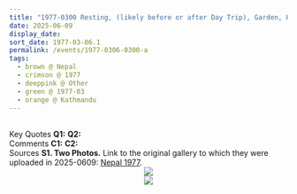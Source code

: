 ```yaml
---
title: "1977-0300 Resting, (likely before or after Day Trip), Garden, House of Grégoire de Kalbermatten, Kathmandu, Nepal"
date: 2025-06-09
display_date: 
sort_date: 1977-03-06.1
permalink: /events/1977-0306-0300-a
tags:
  - brown @ Nepal
  - crimson @ 1977
  - deeppink @ Other
  - green @ 1977-03
  - orange @ Kathmandu  
---
```


<br>

<wave-list>
  <list-title color="DarkSeaGreen" width="55">Key Quotes</list-title>
  <list-item color="BlanchedAlmond" width="280"><b>Q1:</b> <i></i></list-item>
  <list-item color="Lavender" width="280"><b>Q2:</b> <i></i></list-item>
</wave-list>

<br>

<wave-list>
  <list-title color="DarkSeaGreen" width="55">Comments</list-title>
  <list-item color="BlanchedAlmond" width="280"><b>C1:</b> <i></i></list-item>
  <list-item color="Lavender" width="280"><b>C2:</b> <i></i></list-item>
</wave-list>

<br>

<wave-list>
  <list-title color="DarkSeaGreen" width="40">Sources</list-title>
  <list-item color="BlanchedAlmond"  width="280"><b>S1. Two Photos.</b> Link to the original gallery to which they were uploaded in 2025-0609: <a href="https://eternalmoments.smugmug.com/Co/1977">Nepal 1977</a>.</list-item>
</wave-list>

<div style="text-align: center"><img src="https://pub-bcc3cbe9b1e94ba1ac28915f7a3900fa.r2.dev/1977-0300_Resting_(likely_before_or_after_Day_Trip)_Garden_House_of_Gregoire_de_Kalbermatten_Kathmandu_Nepal_01_(Photo_credit_Pat_Anslow).png" /></div>

<div style="text-align: center"><img src="https://pub-bcc3cbe9b1e94ba1ac28915f7a3900fa.r2.dev/1977-0300_Resting_(likely_before_or_after_Day_Trip)_Garden_House_of_Gregoire_de_Kalbermatten_Kathmandu_Nepal_02_(Camera_credit_Pat_Anslow).png" /></div>